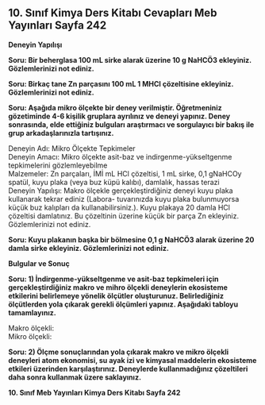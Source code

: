 ## 10. Sınıf Kimya Ders Kitabı Cevapları Meb Yayınları Sayfa 242

**Deneyin Yapılışı**

**Soru: Bir beherglasa 100 mL sirke alarak üzerine 10 g NaHCÖ3 ekleyiniz. Gözlemlerinizi not ediniz.**

**Soru: Birkaç tane Zn parçasını 100 mL 1 MHCl çözeltisine ekleyiniz. Gözlemlerinizi not ediniz.**

**Soru: Aşağıda mikro ölçekte bir deney verilmiştir. Öğretmeniniz gözetiminde 4-6 kişilik gruplara ayrılınız ve deneyi yapınız. Deney sonrasında, elde ettiğiniz bulguları araştırmacı ve sorgulayıcı bir bakış ile grup arkadaşlarınızla tartışınız.**

Deneyin Adı: Mikro Ölçekte Tepkimeler  
 Deneyin Amacı: Mikro ölçekte asit-baz ve indirgenme-yükseltgenme tepkimelerini gözlemleyebilme  
 Malzemeler: Zn parçaları, İMİ mL HCl çözeltisi, 1 mL sirke, 0,1 gNaHCOy spatül, kuyu plaka (veya buz küpü kalıbı), damlalık, hassas terazi  
 Deneyin Yapılışı: Makro ölçekle gerçekleştirdiğiniz deneyi kuyu plaka kullanarak tekrar ediniz (Labora- tuvarınızda kuyu plaka bulunmuyorsa küçük buz kalıpları da kullanabilirsiniz.). Kuyu plakaya 20 damla HCl çözeltisi damlatınız. Bu çözeltinin üzerine küçük bir parça Zn ekleyiniz. Gözlemlerinizi not ediniz.

**Soru: Kuyu plakanın başka bir bölmesine 0,1 g NaHCÖ3 alarak üzerine 20 damla sirke ekleyiniz. Gözlemlerinizi not ediniz.**

**Bulgular ve Sonuç**

**Soru: 1) İndirgenme-yükseltgenme ve asit-baz tepkimeleri için gerçekleştirdiğiniz makro ve mihro ölçekli deneylerin ekosisteme etkilerini belirlemeye yönelik ölçütler oluşturunuz. Belirlediğiniz ölçütlerden yola çıkarak gerekli ölçümleri yapınız. Aşağıdaki tabloyu tamamlayınız.**

Makro ölçekli:  
 Mikro ölçekli:

**Soru: 2) Ölçme sonuçlarından yola çıkarak makro ve mikro ölçekli deneyleri atom ekonomisi, su ayak izi ve kimyasal maddelerin ekosisteme etkileri üzerinden karşılaştırınız. Deneylerde kullanmadığınız çözeltileri daha sonra kullanmak üzere saklayınız.**

**10. Sınıf Meb Yayınları Kimya Ders Kitabı Sayfa 242**